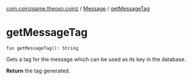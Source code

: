 [com.coinzgame.theoxo.coinz](../index.md) / [Message](index.md) / [getMessageTag](.)

# getMessageTag

`fun getMessageTag(): String`

Gets a tag for the message which can be used as its key in the database.

**Return**
the tag generated.

